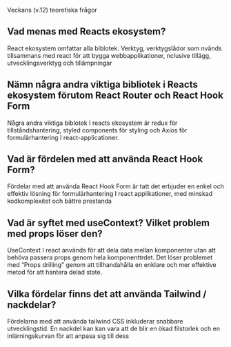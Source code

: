 Veckans (v.12) teoretiska frågor 

## Vad menas med Reacts ekosystem?

React ekosystem omfattar alla biblotek. Verktyg, verktygslådor som nvänds tillsammans med react för att bygga webbapplikationer, nclusive tillägg, utvecklingsverktyg och tillämpningar

## Nämn några andra viktiga bibliotek i Reacts ekosystem förutom React Router och React Hook Form

Några andra viktiga biblotek I reacts ekosystem är redux för tillståndshantering, styled components för styling och Axios för formulärhantering I react-applicationer.

## Vad är fördelen med att använda React Hook Form?

Fördelar med att använda React Hook Form är tatt det erbjuder en enkel och effektiv lösning för formulärhantering I react applikationer, med minskad kodkomplexitet och bättre prestanda

## Vad är syftet med useContext? Vilket problem med props löser den?

UseContext I react används för att dela data mellan komponenter utan att behöva passera props genom hela komponenttrdet. Det löser problemet med “Props drilling” genom att tillhandahålla en enklare och mer effektive metod för att hantera delad state.

## Vilka fördelar finns det att använda Tailwind / nackdelar?

Fördelarna med att använda tailwind CSS inkluderar snabbare utvecklingstid. En nackdel kan kan vara att de blir en ökad filstorlek och en inlärningskurvan för att anpasa sig till dess 